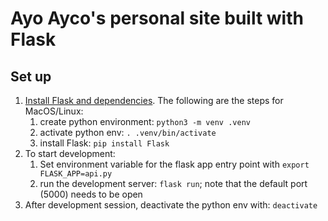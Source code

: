 # Ayo Ayco's personal site built with Flask

## Set up
1. [Install Flask and dependencies](https://flask.palletsprojects.com/en/3.0.x/installation/). The following are the steps for MacOS/Linux:
    1. create python environment: `python3 -m venv .venv`
    2. activate python env: `. .venv/bin/activate`
    3. install Flask: `pip install Flask`
2. To start development:
    1. Set environment variable for the flask app entry point with `export FLASK_APP=api.py`
    2. run the development server: `flask run`; note that the default port (5000) needs to be open
3. After development session, deactivate the python env with: `deactivate`
